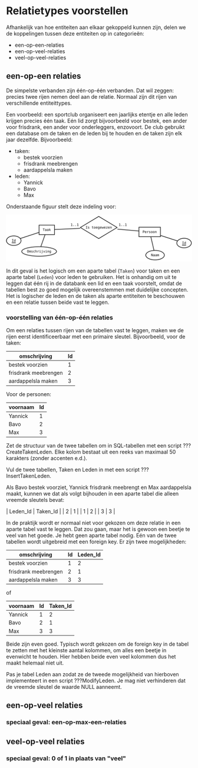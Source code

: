 # Relatietypes voorstellen
Afhankelijk van hoe entiteiten aan elkaar gekoppeld kunnen zijn, delen we de koppelingen tussen deze entiteiten op in categorieën:

* een-op-een-relaties
* een-op-veel-relaties
* veel-op-veel-relaties

## een-op-een relaties
De simpelste verbanden zijn één-op-één verbanden.
Dat wil zeggen: precies twee rijen nemen deel aan de relatie.
Normaal zijn dit rijen van verschillende entiteittypes.

Een voorbeeld: een sportclub organiseert een jaarlijks etentje en alle leden krijgen precies één taak.
Eén lid zorgt bijvoorbeeld voor bestek, een ander voor frisdrank, een ander voor onderleggers, enzovoort.
De club gebruikt een database om de taken en de leden bij te houden en de taken zijn elk jaar dezelfde. Bijvoorbeeld:

* taken:
  * bestek voorzien
  * frisdrank meebrengen
  * aardappelsla maken
* leden:
  * Yannick
  * Bavo
  * Max

Onderstaande figuur stelt deze indeling voor:

![](taak-persoon-1-1.svg)

In dit geval is het logisch om een aparte tabel (`Taken`) voor taken en een aparte tabel (`Leden`) voor leden te gebruiken.
Het is onhandig om uit te leggen dat één rij in de databank een lid en een taak voorstelt, omdat de tabellen best zo goed mogelijk overeenstemmen met duidelijke concepten.
Het is logischer de leden en de taken als aparte entiteiten te beschouwen en een relatie tussen beide vast te leggen.

### voorstelling van één-op-één relaties
Om een relaties tussen rijen van de tabellen vast te leggen, maken we de rijen eerst identificeerbaar met een primaire sleutel.
Bijvoorbeeld, voor de taken:

| omschrijving | Id |
|--------------|----|
| bestek voorzien | 1 |
| frisdrank meebrengen | 2 |
| aardappelsla maken | 3 |

Voor de personen:

| voornaam | Id |
|----------|----|
| Yannick | 1 |
| Bavo | 2 |
| Max | 3 |

Zet de structuur van de twee tabellen om in SQL-tabellen met een script ???CreateTakenLeden. Elke kolom bestaat uit een reeks van maximaal 50 karakters (zonder accenten e.d.).

Vul de twee tabellen, Taken en Leden in met een script ???InsertTakenLeden.

Als Bavo bestek voorziet, Yannick frisdrank meebrengt en Max aardappelsla maakt, kunnen we dat als volgt bijhouden in een aparte tabel die alleen vreemde sleutels bevat:

| Leden_Id | Taken_Id |
| 2 | 1 |
| 1 | 2 |
| 3 | 3 |

In de praktijk wordt er normaal niet voor gekozen om deze relatie in een aparte tabel vast te leggen.
Dat zou gaan, maar het is gewoon een beetje te veel van het goede.
Je hebt geen aparte tabel nodig.
Eén van de twee tabellen wordt uitgebreid met een foreign key.
Er zijn twee mogelijkheden:

| omschrijving | Id | Leden_Id |
|--------------|----|----------|
| bestek voorzien | 1 | 2 |
| frisdrank meebrengen | 2 | 1 |
| aardappelsla maken | 3 | 3 |

of

| voornaam | Id | Taken_Id |
|----------|----|----------|
| Yannick | 1 | 2 |
| Bavo | 2 | 1 |
| Max | 3 | 3 |

Beide zijn even goed.
Typisch wordt gekozen om de foreign key in de tabel te zetten met het kleinste aantal kolommen, om alles een beetje in evenwicht te houden.
Hier hebben beide even veel kolommen dus het maakt helemaal niet uit.

Pas je tabel Leden aan zodat ze de tweede mogelijkheid van hierboven implementeert in een script ???ModifyLeden.
Je mag niet verhinderen dat de vreemde sleutel de waarde NULL aanneemt.

## een-op-veel relaties


### speciaal geval: een-op-max-een-relaties

## veel-op-veel relaties

### speciaal geval: 0 of 1 in plaats van "veel"
